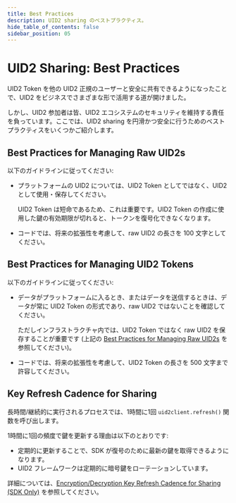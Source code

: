 ```yaml
---
title: Best Practices
description: UID2 sharing のベストプラクティス。
hide_table_of_contents: false
sidebar_position: 05
---
```


# UID2 Sharing: Best Practices

<!-- It includes the following:

- [Best Practices for Managing Raw UID2s](#best-practices-for-managing-raw-uid2s)
- [Best Practices for Managing UID2 Tokens](#best-practices-for-managing-uid2-bid-stream-tokens-or-sharing-tokens)
- [Key Refresh Cadence for Sharing](#key-refresh-cadence-for-sharing) -->

UID2 Token を他の UID2 正規のユーザーと安全に共有できるようになったことで、UID2 をビジネスでさまざまな形で活用する道が開けました。

しかし、UID2 参加者は皆、UID2 エコシステムのセキュリティを維持する責任を負っています。ここでは、UID2 sharing を円滑かつ安全に行うためのベストプラクティスをいくつかご紹介します。


## Best Practices for Managing Raw UID2s

以下のガイドラインに従ってください:
- プラットフォームの UID2 については、UID2 Token としてではなく、UID2 として使用・保存してください。

  UID2 Token は短命であるため、これは重要です。UID2 Token の作成に使用した鍵の有効期限が切れると、トークンを復号化できなくなります。
- コードでは、将来の拡張性を考慮して、raw UID2 の長さを 100 文字としてください。


## Best Practices for Managing UID2 Tokens

以下のガイドラインに従ってください:

- データがプラットフォームに入るとき、またはデータを送信するときは、データが常に UID2 Token の形式であり、raw UID2 ではないことを確認してください。

  ただしインフラストラクチャ内では、UID2 Token ではなく raw UID2 を保存することが重要です (上記の [Best Practices for Managing Raw UID2s](#best-practices-for-managing-raw-uid2s) を参照してください)。 

- コードでは、将来の拡張性を考慮して、UID2 Token の長さを 500 文字まで許容してください。

## Key Refresh Cadence for Sharing

長時間/継続的に実行されるプロセスでは、1時間に1回 `uid2client.refresh()` 関数を呼び出します。

1時間に1回の頻度で鍵を更新する理由は以下のとおりです:

- 定期的に更新することで、SDK が復号のために最新の鍵を取得できるようになります。
- UID2 フレームワークは定期的に暗号鍵をローテーションしています。

詳細については、[Encryption/Decryption Key Refresh Cadence for Sharing (SDK Only)](sharing-implementing.md#encryptiondecryption-key-refresh-cadence-for-sharing-sdk-only) を参照してください。

<!-- eng_jp -->
